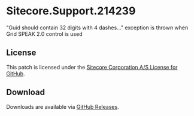 # Sitecore.Support.214239
&quot;Guid should contain 32 digits with 4 dashes...&quot; exception is thrown when Grid SPEAK 2.0 control is used

## License  
This patch is licensed under the [Sitecore Corporation A/S License for GitHub](https://github.com/sitecoresupport/Sitecore.Support.214239/blob/master/LICENSE).  

## Download  
Downloads are available via [GitHub Releases](https://github.com/sitecoresupport/Sitecore.Support.214239/releases).  
